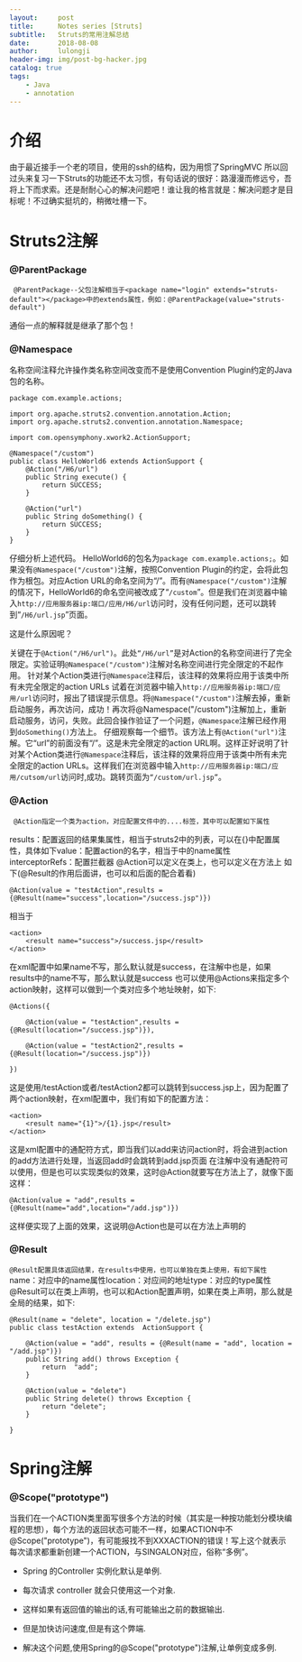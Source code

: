 ```yaml
---
layout:     post
title:      Notes series [Struts]
subtitle:   Struts的常用注解总结
date:       2018-08-08
author:     lulongji
header-img: img/post-bg-hacker.jpg
catalog: true
tags:
    - Java
    - annotation
---
```


# 介绍
由于最近接手一个老的项目，使用的ssh的结构，因为用惯了SpringMVC 所以回过头来复习一下Struts的功能还不太习惯，有句话说的很好：路漫漫而修远兮，吾将上下而求索。还是耐耐心心的解决问题吧！谁让我的格言就是：解决问题才是目标呢！不过确实挺坑的，稍微吐槽一下。


# Struts2注解

### @ParentPackage

``` @ParentPackage--父包注解相当于<package name="login" extends="struts-default"></package>中的extends属性，例如：@ParentPackage(value="struts-default")```

通俗一点的解释就是继承了那个包！

### @Namespace
名称空间注释允许操作类名称空间改变而不是使用Convention Plugin约定的Java包的名称。

    package com.example.actions;  
    
    import org.apache.struts2.convention.annotation.Action;  
    import org.apache.struts2.convention.annotation.Namespace;  
    
    import com.opensymphony.xwork2.ActionSupport;  
    
    @Namespace("/custom")  
    public class HelloWorld6 extends ActionSupport {  
        @Action("/H6/url")  
        public String execute() {  
            return SUCCESS;  
        }  
    
        @Action("url")  
        public String doSomething() {  
            return SUCCESS;  
        }  
    }  



仔细分析上述代码。
HelloWorld6的包名为```package com.example.actions;```。如果没有```@Namespace("/custom")```注解，按照Convention Plugin的约定，会将此包作为根包。对应Action URL的命名空间为“/”。而有```@Namespace("/custom")```注解的情况下，HelloWorld6的命名空间被改成了“```/custom```”。但是我们在浏览器中输入```http://应用服务器ip:端口/应用/H6/url```访问时，没有任何问题，还可以跳转到“```/H6/url.jsp```”页面。

这是什么原因呢？

关键在于```@Action("/H6/url")```。此处```“/H6/url”```是对Action的名称空间进行了完全限定。实验证明```@Namespace("/custom")```注解对名称空间进行完全限定的不起作用。
针对某个Action类进行```@Namespace```注释后，该注释的效果将应用于该类中所有未完全限定的action URLs
试着在浏览器中输入```http://应用服务器ip:端口/应用/url```访问时，报出了错误提示信息。将```@Namespace("/custom")```注解去掉，重新启动服务，再次访问，成功！再次将@Namespace("/custom")注解加上，重新启动服务，访问，失败。此回合操作验证了一个问题，```@Namespace```注解已经作用到```doSomething()```方法上。
仔细观察每一个细节。该方法上有```@Action("url")```注解。它“url”的前面没有“/”。这是未完全限定的action URL啊。这样正好说明了针对某个Action类进行```@Namespace```注释后，该注释的效果将应用于该类中所有未完全限定的action URLs。这样我们在浏览器中输入```http://应用服务器ip:端口/应用/cutsom/url```访问时,成功。跳转页面为```“/custom/url.jsp”```。



### @Action

``` @Action指定一个类为action，对应配置文件中的....标签，其中可以配置如下属性```

results：配置返回的结果集属性，相当于struts2中的列表，可以在{}中配置属性，具体如下value：配置action的名字，相当于中的name属性interceptorRefs：配置拦截器 @Action可以定义在类上，也可以定义在方法上 如下(@Result的作用后面讲，也可以和后面的配合着看)

    @Action(value = "testAction",results = {@Result(name="success",location="/success.jsp")})

相当于

    <action>
        <result name="success">/success.jsp</result>
    </action>

在xml配置中如果name不写，那么默认就是success，在注解中也是，如果results中的name不写，那么默认就是success
也可以使用@Actions来指定多个action映射，这样可以做到一个类对应多个地址映射，如下:

    @Actions({

        @Action(value = "testAction",results = {@Result(location="/success.jsp")}),

        @Action(value = "testAction2",results = {@Result(location="/success.jsp")})

    })

这是使用/testAction或者/testAction2都可以跳转到success.jsp上，因为配置了两个action映射，在xml配置中，我们有如下的配置方法：

    <action>
        <result name="{1}">/{1}.jsp</result>
    </action>

这是xml配置中的通配符方式，即当我们以add来访问action时，将会进到action的add方法进行处理，当返回add时会跳转到add.jsp页面 在注解中没有通配符可以使用，但是也可以实现类似的效果，这时@Action就要写在方法上了，就像下面这样：

    @Action(value = "add",results = {@Result(name="add",location="/add.jsp")})

这样便实现了上面的效果，这说明@Action也是可以在方法上声明的


### @Result

```@Result配置具体返回结果，在results中使用，也可以单独在类上使用，有如下属性```
name：对应中的name属性location：对应间的地址type：对应的type属性 @Result可以在类上声明，也可以和Action配置声明，如果在类上声明，那么就是全局的结果，如下:

    @Result(name = "delete", location = "/delete.jsp")
    public class testAction extends  ActionSupport {

        @Action(value = "add", results = {@Result(name = "add", location = "/add.jsp")})
        public String add() throws Exception {
            return  "add";
        }

        @Action(value = "delete")
        public String delete() throws Exception {
            return "delete";
        }

    }
    



# Spring注解

### @Scope("prototype")
当我们在一个ACTION类里面写很多个方法的时候（其实是一种按功能划分模块编程的思想），每个方法的返回状态可能不一样，如果ACTION中不@Scope("prototype")，有可能报找不到XXXACTION的错误！写上这个就表示每次请求都重新创建一个ACTION，与SINGALON对应，俗称“多例”。

- Spring 的Controller 实例化默认是单例.

- 每次请求 controller 就会只使用这一个对象.

- 这样如果有返回值的输出的话,有可能输出之前的数据输出.

- 但是加快访问速度,但是有这个弊端.

- 解决这个问题,使用Spring的@Scope("prototype")注解,让单例变成多例.

